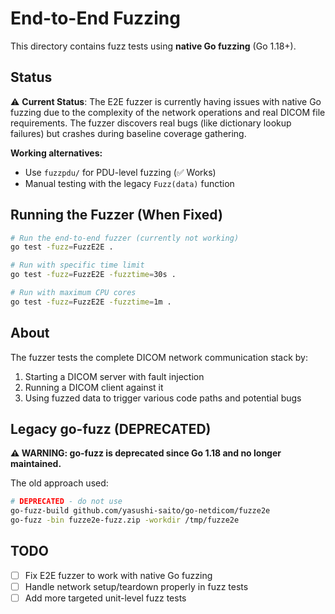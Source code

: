 # End-to-End Fuzzing

This directory contains fuzz tests using **native Go fuzzing** (Go 1.18+).

## Status

⚠️ **Current Status**: The E2E fuzzer is currently having issues with native Go fuzzing due to the complexity of the network operations and real DICOM file requirements. The fuzzer discovers real bugs (like dictionary lookup failures) but crashes during baseline coverage gathering.

**Working alternatives:**
- Use `fuzzpdu/` for PDU-level fuzzing (✅ Works)
- Manual testing with the legacy `Fuzz(data)` function

## Running the Fuzzer (When Fixed)

```bash
# Run the end-to-end fuzzer (currently not working)
go test -fuzz=FuzzE2E .

# Run with specific time limit
go test -fuzz=FuzzE2E -fuzztime=30s .

# Run with maximum CPU cores
go test -fuzz=FuzzE2E -fuzztime=1m .
```

## About

The fuzzer tests the complete DICOM network communication stack by:
1. Starting a DICOM server with fault injection
2. Running a DICOM client against it
3. Using fuzzed data to trigger various code paths and potential bugs

## Legacy go-fuzz (DEPRECATED)

**⚠️ WARNING: go-fuzz is deprecated since Go 1.18 and no longer maintained.**

The old approach used:
```bash
# DEPRECATED - do not use
go-fuzz-build github.com/yasushi-saito/go-netdicom/fuzze2e
go-fuzz -bin fuzze2e-fuzz.zip -workdir /tmp/fuzze2e
```

## TODO

- [ ] Fix E2E fuzzer to work with native Go fuzzing
- [ ] Handle network setup/teardown properly in fuzz tests
- [ ] Add more targeted unit-level fuzz tests
